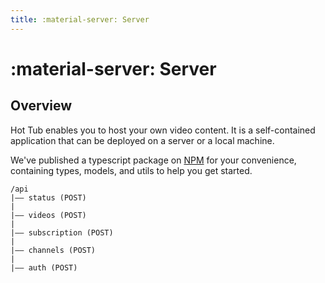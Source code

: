 ```yaml
---
title: :material-server: Server
---
```


# :material-server: Server

## Overview

Hot Tub enables you to host your own video content. It is a self-contained application that can be deployed on a server or a local machine.

We've published a typescript package on [NPM](https://www.npmjs.com/package/@hottubapp/api-core) for your convenience, containing types, models, and utils to help you get started.

```
/api
|—— status (POST)
|
|—— videos (POST)
|
|—— subscription (POST)
|
|—— channels (POST)
|
|—— auth (POST)

```
